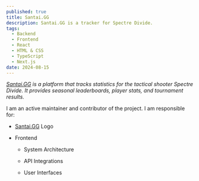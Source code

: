 ```yaml
---
published: true
title: Santai.GG
description: Santai.GG is a tracker for Spectre Divide.
tags:
  - Backend
  - Frontend
  - React
  - HTML & CSS
  - TypeScript
  - Next.js
date: 2024-08-15
---
```

[_Santai.GG_](http://Santai.GG) _is a platform that tracks statistics for the tactical shooter Spectre Divide. It provides seasonal leaderboards, player stats, and tournament results._

I am an active maintainer and contributor of the project. I am responsible for:

*   [Santai.GG](http://Santai.GG) Logo
    
*   Frontend
    
    *   System Architecture
        
    *   API Integrations
        
    *   User Interfaces